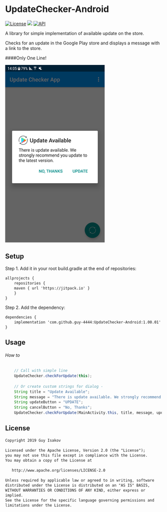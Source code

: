 # UpdateChecker-Android
[![License](https://img.shields.io/badge/License-Apache%202.0-blue.svg)](https://github.com/vlad1m1r990/Lemniscate/blob/master/LICENSE)
[![](https://jitpack.io/v/guy-4444/UpdateChecker-Android.svg)](https://jitpack.io/#guy-4444/UpdateChecker-Android)
[![API](https://img.shields.io/badge/API-18%2B-green.svg?style=flat)]()

A library for simple implementation of available update on the store.

Checks for an update in the Google Play store and displays a message with a link to the store.

####Only One Line!

<img src="https://github.com/guy-4444/UpdateChecker-Android/blob/master/device-2019-06-02-134024.png" width="320">


## Setup
Step 1. Add it in your root build.gradle at the end of repositories:
```
allprojects {
    repositories {
	maven { url 'https://jitpack.io' }
    }
}
```

Step 2. Add the dependency:

```
dependencies {
    implementation 'com.github.guy-4444:UpdateChecker-Android:1.00.01'
}
```
## Usage

###### How to
```java
    // Call with simple line
    UpdateChecker.checkForUpdate(this);

    // Or create custom strings for dialog - 
    String title = "Update Available";
    String message = "There is update available. We strongly recommend you update to the latest version.";
    String updateButton = "UPDATE";
    String cancelButton = "No, Thanks";
    UpdateChecker.checkForUpdate(MainActivity.this, title, message, updateButton, cancelButton);

```

## License

    Copyright 2019 Guy Isakov

    Licensed under the Apache License, Version 2.0 (the "License");
    you may not use this file except in compliance with the License.
    You may obtain a copy of the License at

       http://www.apache.org/licenses/LICENSE-2.0

    Unless required by applicable law or agreed to in writing, software
    distributed under the License is distributed on an "AS IS" BASIS,
    WITHOUT WARRANTIES OR CONDITIONS OF ANY KIND, either express or implied.
    See the License for the specific language governing permissions and
    limitations under the License.


